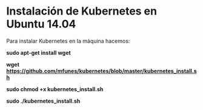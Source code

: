 # Instalación de Kubernetes en Ubuntu 14.04

Para instalar Kubernetes en la máquina hacemos:

**sudo apt-get install wget**

**wget https://github.com/mfunes/kubernetes/blob/master/kubernetes_install.sh**

**sudo chmod +x kubernetes_install.sh**

**sudo ./kubernetes_install.sh**

